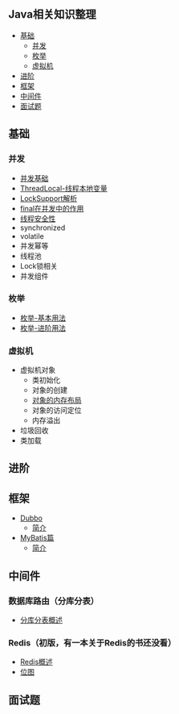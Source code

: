 ## Java相关知识整理 ##
- [基础](#基础)
 	- [并发](#并发)
 	- [枚举](#枚举)
 	- [虚拟机](#虚拟机)
- [进阶](#进阶)
- [框架](#框架)
- [中间件](#中间件)
- [面试题](#面试题)


## 基础

### 并发
* [并发基础](basic/concurrent/并发基础.md)
* [ThreadLocal-线程本地变量](basic/concurrent/ThreadLocal-线程本地变量.md)
* [LockSupport解析](basic/concurrent/LockSupport解析.md)
* [final在并发中的作用](basic/concurrent/final在并发中的作用.md)
* [线程安全性](basic/concurrent/线程安全性.md)
* synchronized
* volatile
* 并发幂等
* 线程池
* Lock锁相关
* 并发组件

### 枚举
* [枚举-基本用法](basic/enum/枚举-基本用法.md)
* [枚举-进阶用法](basic/enum/枚举-进阶用法.md)

### 虚拟机
* 虚拟机对象
	* 类初始化 
	* 对象的创建
	* [对象的内存布局](basic/jvm/对象的内存布局.md)
	* 对象的访问定位
	* 内存溢出
* 垃圾回收
* 类加载

## 进阶

## 框架
* [Dubbo](frame/dubbo)
	* [简介](frame/dubbo/简介.md)
* [MyBatis篇](frame/mybatis)
	* [简介](frame/mybatis/简介.md)

## 中间件

### 数据库路由（分库分表）
* [分库分表概述](middleware/sharding/分库分表概述.md)

### Redis（初版，有一本关于Redis的书还没看）
* [Redis概述](middleware/redis/Redis概述.md)
* [位图](middleware/redis/位图.md)

## 面试题